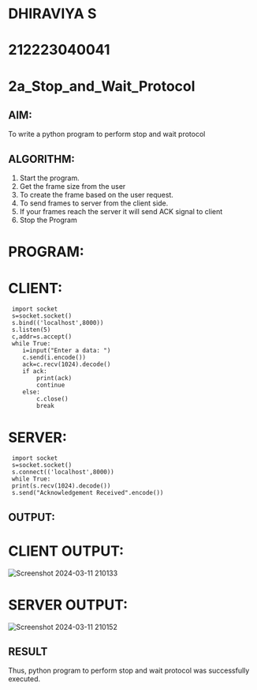 # DHIRAVIYA S
# 212223040041
# 2a_Stop_and_Wait_Protocol
## AIM: 
To write a python program to perform stop and wait protocol
## ALGORITHM:
1. Start the program.
2. Get the frame size from the user
3. To create the frame based on the user request.
4. To send frames to server from the client side.
5. If your frames reach the server it will send ACK signal to client
6. Stop the Program
# PROGRAM:
# CLIENT:
```
 import socket
 s=socket.socket()
 s.bind(('localhost',8000))
 s.listen(5)
 c,addr=s.accept()
 while True:
    i=input("Enter a data: ")
    c.send(i.encode())
    ack=c.recv(1024).decode()
    if ack:
        print(ack)
        continue
    else:
        c.close()
        break
```
# SERVER:
```
 import socket
 s=socket.socket()
 s.connect(('localhost',8000))
 while True:
 print(s.recv(1024).decode())
 s.send("Acknowledgement Received".encode())
```

## OUTPUT:
# CLIENT OUTPUT:
![Screenshot 2024-03-11 210133](https://github.com/DHIRAVIYASUNDARAM/2a_Stop_and_Wait_Protocol/assets/165143880/54c2cd25-cd3e-4f7c-8826-72ec1ee5ddb8)

# SERVER OUTPUT:
![Screenshot 2024-03-11 210152](https://github.com/DHIRAVIYASUNDARAM/2a_Stop_and_Wait_Protocol/assets/165143880/95784f19-d8d8-49f8-9d60-c4dc4405b6bf)

## RESULT
Thus, python program to perform stop and wait protocol was successfully executed.
